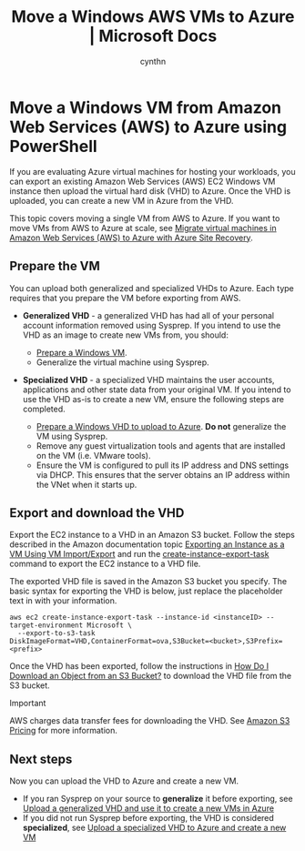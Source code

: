 ﻿---
title: Move a Windows AWS VMs to Azure | Microsoft Docs
description: Move an Amazon Web Services (AWS) EC2 Windows instance to Azure Virtual Machines using Azure PowerShell. 
services: virtual-machines-windows
documentationcenter: ''
author: cynthn
manager: timlt
editor: ''
tags: azure-resource-manager

ms.assetid: 
ms.service: virtual-machines-windows
ms.workload: infrastructure-services
ms.tgt_pltfrm: vm-windows
ms.devlang: na
ms.topic: article
ms.date: 06/01/2017
ms.author: cynthn

---


# Move a Windows VM from Amazon Web Services (AWS) to Azure using PowerShell

If you are evaluating Azure virtual machines for hosting your workloads, you can export an existing Amazon Web Services (AWS) EC2 Windows VM instance then upload the virtual hard disk (VHD) to Azure. Once the VHD is uploaded, you can create a new VM in Azure from the VHD. 

This topic covers moving a single VM from AWS to Azure. If you want to move VMs from AWS to Azure at scale, see [Migrate virtual machines in Amazon Web Services (AWS) to Azure with Azure Site Recovery](../../site-recovery/site-recovery-migrate-aws-to-azure.md).

## Prepare the VM 
 
You can upload both generalized and specialized VHDs to Azure. Each type requires that you prepare the VM before exporting from AWS. 

- **Generalized VHD** - a generalized VHD has had all of your personal account information removed using Sysprep. If you intend to use the VHD as an image to create new VMs from, you should: 
 
	* [Prepare a Windows VM](prepare-for-upload-vhd-image.md).  
	* Generalize the virtual machine using Sysprep.  

 
- **Specialized VHD** - a specialized VHD maintains the user accounts, applications and other state data from your original VM. If you intend to use the VHD as-is to create a new VM, ensure the following steps are completed.  
	* [Prepare a Windows VHD to upload to Azure](prepare-for-upload-vhd-image.md). **Do not** generalize the VM using Sysprep. 
	* Remove any guest virtualization tools and agents that are installed on the VM (i.e. VMware tools). 
	* Ensure the VM is configured to pull its IP address and DNS settings via DHCP. This ensures that the server obtains an IP address within the VNet when it starts up.  


## Export and download the VHD 

Export the EC2 instance to a VHD in an Amazon S3 bucket. Follow the steps described in the Amazon documentation topic [Exporting an Instance as a VM Using VM Import/Export](http://docs.aws.amazon.com/vm-import/latest/userguide/vmexport.html) and run the [create-instance-export-task](http://docs.aws.amazon.com/cli/latest/reference/ec2/create-instance-export-task.html) command to export the EC2 instance to a VHD file. 

The exported VHD file is saved in the Amazon S3 bucket you specify. The basic syntax for exporting the VHD is below, just replace the placeholder text in <brackets> with your information.

```
aws ec2 create-instance-export-task --instance-id <instanceID> --target-environment Microsoft \
  --export-to-s3-task DiskImageFormat=VHD,ContainerFormat=ova,S3Bucket=<bucket>,S3Prefix=<prefix>
```

Once the VHD has been exported, follow the instructions in [How Do I Download an Object from an S3 Bucket?](http://docs.aws.amazon.com/AmazonS3/latest/user-guide/download-objects.html) to download the VHD file from the S3 bucket. 

> [!IMPORTANT]
> AWS charges data transfer fees for downloading the VHD. See [Amazon S3 Pricing](https://aws.amazon.com/s3/pricing/) for more information.


## Next steps

Now you can upload the VHD to Azure and create a new VM. 

- If you ran Sysprep on your source to **generalize** it before exporting, see [Upload a generalized VHD and use it to create a new VMs in Azure](upload-generalized-managed.md)
- If you did not run Sysprep before exporting, the VHD is considered **specialized**, see [Upload a specialized VHD to Azure and create a new VM](create-vm-specialized.md)

 
